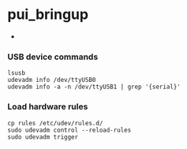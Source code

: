# pui_bringup
-

### USB device commands
```
lsusb
udevadm info /dev/ttyUSB0
udevadm info -a -n /dev/ttyUSB1 | grep '{serial}'
```

### Load hardware rules
```
cp rules /etc/udev/rules.d/
sudo udevadm control --reload-rules
sudo udevadm trigger
```